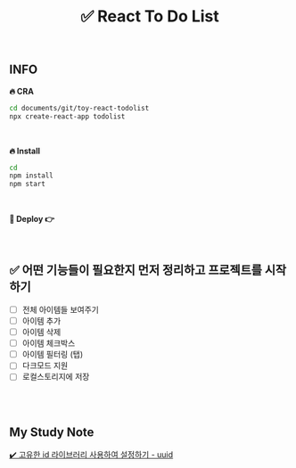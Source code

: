 # <div align="center">✅ React To Do List</div>

<br>

## INFO

**🔥 CRA**

```bash
cd documents/git/toy-react-todolist
npx create-react-app todolist
```

<br>

**🔥 Install**

```bash
cd
npm install
npm start
```

<br>

**🔗 Deploy 👉**

<br>

## ✅ 어떤 기능들이 필요한지 먼저 정리하고 프로젝트를 시작하기

- [ ] 전체 아이템들 보여주기
- [ ] 아이템 추가
- [ ] 아이템 삭제
- [ ] 아이템 체크박스
- [ ] 아이템 필터링 (탭)
- [ ] 다크모드 지원
- [ ] 로컬스토리지에 저장

<br>
<br>

## My Study Note

[✔️ 고유한 id 라이브러리 사용하여 설정하기 - uuid](https://github.com/mireyhgnay/toy-react-todolist/blob/main/study-note/%EA%B3%A0%EC%9C%A0%ED%95%9C%20id%20%EB%9D%BC%EC%9D%B4%EB%B8%8C%EB%9F%AC%EB%A6%AC%20%EC%82%AC%EC%9A%A9%ED%95%98%EC%97%AC%20%EC%84%A4%EC%A0%95%ED%95%98%EA%B8%B0%20-%20uuid.md)
